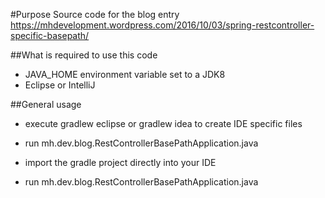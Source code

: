 #Purpose 
Source code for the blog entry 
https://mhdevelopment.wordpress.com/2016/10/03/spring-restcontroller-specific-basepath/

##What is required to use this code
* JAVA_HOME environment variable set to a JDK8
* Eclipse or IntelliJ


##General usage
* execute gradlew eclipse or gradlew idea to create IDE specific files
* run mh.dev.blog.RestControllerBasePathApplication.java

* import the gradle project directly into your IDE
* run mh.dev.blog.RestControllerBasePathApplication.java

